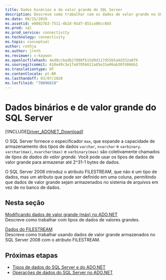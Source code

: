 ```yaml
---
title: Dados binários e de valor grande do SQL Server
description: Descreve como trabalhar com os dados de valor grande no SQL Server.
ms.date: 08/15/2019
ms.assetid: e00827b3-7511-4b2d-91d7-851ca86cc6b5
ms.prod: sql
ms.prod_service: connectivity
ms.technology: connectivity
ms.topic: conceptual
author: rothja
ms.author: jroth
ms.reviewer: v-kaywon
ms.openlocfilehash: 4ed8ccbadb27008fb15d9d117d55b5a4d332a8f6
ms.sourcegitcommit: 610e49c3e1fa97056611a85e31e06ab30fd866b1
ms.translationtype: HT
ms.contentlocale: pt-BR
ms.lasthandoff: 03/07/2020
ms.locfileid: "78896619"
---
```

# <a name="sql-server-binary-and-large-value-data"></a>Dados binários e de valor grande do SQL Server

[!INCLUDE[Driver_ADONET_Download](../../../includes/driver_adonet_download.md)]

O SQL Server fornece o especificador `max`, que expande a capacidade de armazenamento dos tipos de dados `varchar`, `nvarchar` e `varbinary`. `varchar(max)`, `nvarchar(max)` e `varbinary(max)` são coletivamente chamados de *tipos de dados do valor grande*. Você pode usar os tipos de dados de valor grande para armazenar até 2^31-1 bytes de dados.  
  
O SQL Server 2008 introduz o atributo FILESTREAM, que não é um tipo de dados, mas um atributo que pode ser definido em uma coluna, permitindo que dados de valor grande sejam armazenados no sistema de arquivos em vez de no banco de dados.  
  
## <a name="in-this-section"></a>Nesta seção  
[Modificando dados de valor grande (máx) no ADO.NET](modify-large-value-max-data.md)  
Descreve como trabalhar com tipos de dados de valores grandes.  
  
[Dados do FILESTREAM](filestream-data.md)  
Descreve como trabalhar usando dados de valor grande armazenados no SQL Server 2008 com o atributo FILESTREAM.  
  
## <a name="next-steps"></a>Próximas etapas
- [Tipos de dados do SQL Server e do ADO.NET](sql-server-data-types.md)
- [Operações de dados do SQL Server no ADO.NET](sql-server-data-operations.md)
